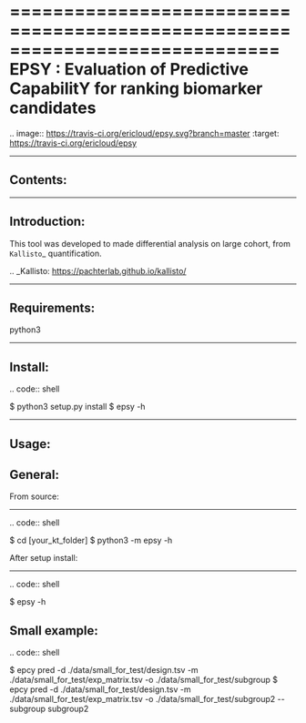 =============================================================================
EPSY :  Evaluation of Predictive CapabilitY for ranking biomarker candidates
=============================================================================

.. image:: https://travis-ci.org/ericloud/epsy.svg?branch=master
  :target: https://travis-ci.org/ericloud/epsy

---------
Contents:
---------

-------------
Introduction:
-------------

This tool was developed to made differential analysis on large cohort, from `Kallisto`_ quantification.

.. _Kallisto: https://pachterlab.github.io/kallisto/

-------------
Requirements:
-------------

python3

--------
Install:
--------

.. code:: shell

  $ python3 setup.py install
  $ epsy -h

------
Usage:
------

General:
--------

From source:
****************

.. code:: shell

  $ cd [your_kt_folder]
  $ python3 -m epsy -h

After setup install:
********************

.. code:: shell

  $ epsy -h

Small example:
--------------

.. code:: shell

  $ epcy pred -d ./data/small_for_test/design.tsv -m ./data/small_for_test/exp_matrix.tsv -o ./data/small_for_test/subgroup
  $ epcy pred -d ./data/small_for_test/design.tsv -m ./data/small_for_test/exp_matrix.tsv -o ./data/small_for_test/subgroup2 --subgroup subgroup2
